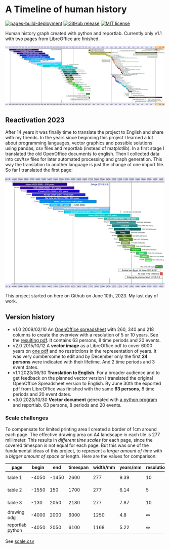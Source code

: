 # A Timeline of human history

[![pages-build-deployment](https://github.com/kreier/timeline/actions/workflows/pages/pages-build-deployment/badge.svg)](https://github.com/kreier/timeline/actions/workflows/pages/pages-build-deployment)
[![GitHub release](https://img.shields.io/github/release/kreier/timeline.svg)](https://GitHub.com/kreier/timeline/releases/)
[![MIT license](https://img.shields.io/github/license/kreier/timeline)](https://kreier.mit-license.org/)

Human history graph created with python and reportlab. Currently only v1.1 with two pages from LibreOffice are finished.

![timeline](docs/timeline20230630.png)

## Reactivation 2023

After 14 years it was finally time to translate the project to English and share with my friends. In the years since beginning this project I learned a lot about programming languages, vector graphics and possible solutions using pandas, csv files and reportlab (instead of matplotlib). In a first stage I translated the old OpenOffice documents to english. Then I collected data into csv/tsv files for later automated processing and graph generation. This way the translation to another language is just the change of one import file. So far I translated the first page:

![timeline one 4050 - 1450 BCE](docs/timeline_4050-1450.png)

This project started on here on Github on June 10th, 2023. My last day of work.

## Version history

- v1.0 2009/02/10 An [OpenOffice spreadsheet](https://github.com/kreier/timeline/blob/5ffa9bac5cb4ff3c2cdc362b63df161e0d909c9d/spreadsheet/Zeitleiste_3A4_20090210.ods) with 260, 340 and 218 columns to create the overview with a resolution of 5 or 10 years. See the [resulting pdf](https://github.com/kreier/timeline/blob/5ffa9bac5cb4ff3c2cdc362b63df161e0d909c9d/spreadsheet/Zeitleiste_3A4_20090211.pdf). It contains 63 persons, 8 time periods and 20 events.
- v2.0 2015/10/12 A __vector image__ as a LibreOffice odf to cover 6000 years on [one pdf](https://github.com/kreier/timeline/blob/5ffa9bac5cb4ff3c2cdc362b63df161e0d909c9d/spreadsheet/Zeitleiste_wide_20151213.pdf) and no restrictions in the representation of years. It was very cumbersome to edit and by December only the first __24 persons__ were indicated with their lifetime. And 2 time periods and 3 event dates.
- v1.1 2023/06/30 __Translation to English.__ For a broader audience and to get feedback on the planned vector version I translated the original OpenOffice Spreadsheet version to English. By June 30th the exported pdf from LibreOffice was finished with the same __63 persons__, 8 time periods and 20 event dates.
- v3.0 2023/10/30 __Vector document__ generated with [a python program](https://github.com/kreier/timeline/blob/main/python/6000.py) and reportlab. 63 persons, 8 periods and 20 events.

### Scale challenges

To compensate for limited printing area I created a border of 1cm around each page. The effective drawing area on A4 landscape in each tile is 277 millimeter. This results in _different time scales_ for each page, since the covered timespan is not equal for each page. But this was one of the fundamental ideas of this project, to represent a *larger amount of time* with a *bigger amount of space* or length. Here are the values for comparison:

| page             | begin | end   | timespan | width/mm | years/mm | resolution | columns | created    |
|------------------|-------|-------|----------|----------|----------|------------|---------|------------|
| table 1          | -4050 | -1450 | 2600     | 277      | 9.39     | 10         | 260     | 2009-02-10 |
| table 2          | -1550 | 150   | 1700     | 277      | 6.14     | 5          | 340     | 2009-02-10 |
| table 3          | -130  | 2050  | 2180     | 277      | 7.87     | 10         | 218     | 2009-02-10 |
| drawing odg      | -4000 | 2000  | 6000     | 1250     | 4.8      | ∞          | ∞       | 2015-12-13 |
| reportlab python | -4050 | 2050  | 6100     | 1168     | 5.22     | ∞          | ∞       | 2023-10-17 |

See [scale.csv](spreadsheet/scale.csv)

 
